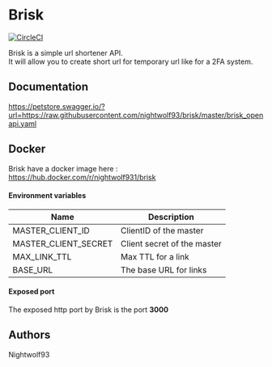 # Brisk

[![CircleCI](https://circleci.com/gh/nightwolf93/brisk.svg?style=svg)](https://github.com/nightwolf93/brisk)

Brisk is a simple url shortener API.  
It will allow you to create short url for temporary url like for a 2FA system.

## Documentation

https://petstore.swagger.io/?url=https://raw.githubusercontent.com/nightwolf93/brisk/master/brisk_openapi.yaml

## Docker

Brisk have a docker image here : https://hub.docker.com/r/nightwolf931/brisk

#### Environment variables

| Name                 | Description                 |
| -------------------- | --------------------------- |
| MASTER_CLIENT_ID     | ClientID of the master      |
| MASTER_CLIENT_SECRET | Client secret of the master |
| MAX_LINK_TTL         | Max TTL for a link          |
| BASE_URL             | The base URL for links      |

#### Exposed port

The exposed http port by Brisk is the port **3000**

## Authors

Nightwolf93
